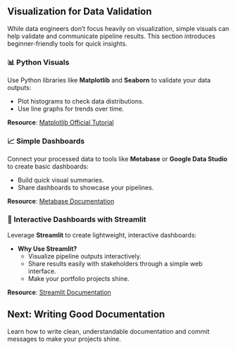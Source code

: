 ## Visualization for Data Validation

While data engineers don’t focus heavily on visualization, simple visuals can help validate and communicate pipeline results. This section introduces beginner-friendly tools for quick insights.

### 📊 Python Visuals  
Use Python libraries like **Matplotlib** and **Seaborn** to validate your data outputs:  
- Plot histograms to check data distributions.  
- Use line graphs for trends over time.  

**Resource**: [Matplotlib Official Tutorial](https://matplotlib.org/stable/tutorials/index.html)


### 📈 Simple Dashboards  
Connect your processed data to tools like **Metabase** or **Google Data Studio** to create basic dashboards:  
- Build quick visual summaries.  
- Share dashboards to showcase your pipelines.  

**Resource**: [Metabase Documentation](https://www.metabase.com/docs/latest/)

### 🌟 Interactive Dashboards with Streamlit  
Leverage **Streamlit** to create lightweight, interactive dashboards:  
- **Why Use Streamlit?**  
  - Visualize pipeline outputs interactively.  
  - Share results easily with stakeholders through a simple web interface.  
  - Make your portfolio projects shine.

**Resource**: [Streamlit Documentation](https://docs.streamlit.io/)


## **Next: Writing Good Documentation**  
Learn how to write clean, understandable documentation and commit messages to make your projects shine.
